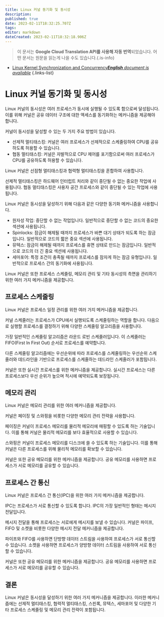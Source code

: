 ```yaml
---
title: Linux 커널 동기화 및 동시성
description: 
published: true
date: 2023-02-11T18:32:25.707Z
tags: 
editor: markdown
dateCreated: 2023-02-11T18:32:18.906Z
---
```


> 이 문서는 **Google Cloud Translation API를 사용해 자동 번역**되었습니다.
어떤 문서는 원문을 읽는게 나을 수도 있습니다.{.is-info}



- [Linux Kernel Synchronization and Concurrency***English** document is available*](/en/Knowledge-base/Linux/linux-kernel-synchronization-and-concurrency)
{.links-list}


# Linux 커널 동기화 및 동시성

Linux 커널의 동시성은 여러 프로세스가 동시에 실행될 수 있도록 함으로써 달성됩니다. 이를 위해 커널은 공유 데이터 구조에 대한 액세스를 동기화하는 메커니즘을 제공해야 합니다.

커널이 동시성을 달성할 수 있는 두 가지 주요 방법이 있습니다.

- 선제적 멀티태스킹: 커널은 여러 프로세스가 선제적으로 스케줄링하여 CPU를 공유하도록 허용할 수 있습니다.
- 협동 멀티태스킹: 커널은 자발적으로 CPU 제어를 포기함으로써 여러 프로세스가 CPU를 공유하도록 허용할 수 있습니다.

Linux 커널은 선점형 멀티태스킹과 협력형 멀티태스킹을 혼합하여 사용합니다.

선제적 멀티태스킹은 하드웨어 인터럽트 처리와 같이 중단될 수 없는 중요한 작업에 사용됩니다. 협동 멀티태스킹은 사용자 공간 프로세스와 같이 중단될 수 있는 작업에 사용됩니다.

Linux 커널은 동시성을 달성하기 위해 다음과 같은 다양한 동기화 메커니즘을 사용합니다.

- 원자성 작업: 중단할 수 없는 작업입니다. 일반적으로 중단할 수 없는 코드의 중요한 섹션에 사용됩니다.
- Spinlocks: 잠금이 해제될 때까지 프로세스가 바쁜 대기 상태가 되도록 하는 잠금입니다. 일반적으로 코드의 짧은 중요 섹션에 사용됩니다.
- 뮤텍스: 잠금이 해제될 때까지 프로세스를 휴면 상태로 만드는 잠금입니다. 일반적으로 코드의 더 긴 중요 섹션에 사용됩니다.
- 세마포어: 특정 조건이 충족될 때까지 프로세스를 잠자게 하는 잠금 유형입니다. 일반적으로 프로세스 간의 동기화에 사용됩니다.

Linux 커널은 또한 프로세스 스케줄링, 메모리 관리 및 기타 동시성의 측면을 관리하기 위한 여러 가지 메커니즘을 제공합니다.

## 프로세스 스케줄링

Linux 커널은 프로세스 일정 관리를 위한 여러 가지 메커니즘을 제공합니다.

커널 스케줄러는 프로세스가 CPU에서 실행되도록 스케줄링하는 역할을 합니다. 다음으로 실행할 프로세스를 결정하기 위해 다양한 스케줄링 알고리즘을 사용합니다.

가장 일반적인 스케줄링 알고리즘은 라운드 로빈 스케줄러입니다. 이 스케줄러는 FIFO(First In First Out) 순서로 프로세스를 예약합니다.

다른 스케줄링 알고리즘에는 우선순위에 따라 프로세스를 스케줄링하는 우선순위 스케줄러와 데드라인을 기반으로 프로세스를 스케줄하는 데드라인 스케줄러가 포함됩니다.

커널은 또한 실시간 프로세스를 위한 메커니즘을 제공합니다. 실시간 프로세스는 다른 프로세스보다 우선 순위가 높으며 적시에 예약되도록 보장됩니다.

## 메모리 관리

Linux 커널은 메모리 관리를 위한 여러 메커니즘을 제공합니다.

커널은 페이징 및 스와핑을 비롯한 다양한 메모리 관리 전략을 사용합니다.

페이징은 커널이 프로세스 메모리를 물리적 메모리에 매핑할 수 있도록 하는 기술입니다. 이를 통해 커널은 물리적 메모리를 보다 효율적으로 사용할 수 있습니다.

스와핑은 커널이 프로세스 메모리를 디스크에 쓸 수 있도록 하는 기술입니다. 이를 통해 커널은 다른 프로세스를 위해 물리적 메모리를 확보할 수 있습니다.

커널은 또한 공유 메모리를 위한 메커니즘을 제공합니다. 공유 메모리를 사용하면 프로세스가 서로 메모리를 공유할 수 있습니다.

## 프로세스 간 통신

Linux 커널은 프로세스 간 통신(IPC)을 위한 여러 가지 메커니즘을 제공합니다.

IPC는 프로세스가 서로 통신할 수 있도록 합니다. IPC의 가장 일반적인 형태는 메시지 전달입니다.

메시지 전달을 통해 프로세스는 서로에게 메시지를 보낼 수 있습니다. 커널은 파이프, FIFO 및 소켓을 비롯한 다양한 메시지 전달 메커니즘을 제공합니다.

파이프와 FIFO를 사용하면 단방향 데이터 스트림을 사용하여 프로세스가 서로 통신할 수 있습니다. 소켓을 사용하면 프로세스가 양방향 데이터 스트림을 사용하여 서로 통신할 수 있습니다.

커널은 또한 공유 메모리를 위한 메커니즘을 제공합니다. 공유 메모리를 사용하면 프로세스가 서로 메모리를 공유할 수 있습니다.

## 결론

Linux 커널은 동시성을 달성하기 위한 여러 가지 메커니즘을 제공합니다. 이러한 메커니즘에는 선제적 멀티태스킹, 협력적 멀티태스킹, 스핀록, 뮤텍스, 세마포어 및 다양한 기타 프로세스 스케줄링 및 메모리 관리 전략이 포함됩니다.